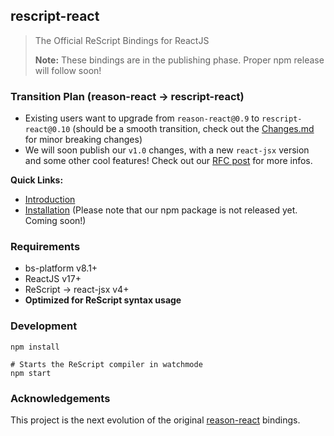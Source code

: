 ## rescript-react 

> The Official ReScript Bindings for ReactJS
>
> **Note:** These bindings are in the publishing phase. Proper npm release will follow soon!

### Transition Plan (reason-react -> rescript-react)

- Existing users want to upgrade from `reason-react@0.9` to `rescript-react@0.10` (should be a smooth transition, check out the [Changes.md](./Changes.md) for minor breaking changes)
- We will soon publish our `v1.0` changes, with a new `react-jsx` version and some other cool features! Check out our [RFC post](https://forum.rescript-lang.org/t/rfc-rescript-react/901) for more infos.

**Quick Links:**

- [Introduction](https://rescript-lang.org/docs/react/latest/introduction)
- [Installation](https://rescript-lang.org/docs/react/latest/installation) (Please note that our npm package is not released yet. Coming soon!)

### Requirements

- bs-platform v8.1+
- ReactJS v17+
- ReScript -> react-jsx v4+
- **Optimized for ReScript syntax usage**

### Development

```
npm install

# Starts the ReScript compiler in watchmode
npm start
```

### Acknowledgements

This project is the next evolution of the original [reason-react](https://github.com/reasonml/reason-react) bindings.
